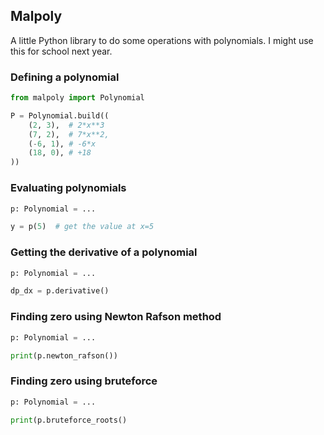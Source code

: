 ## Malpoly

A little Python library to do some operations with polynomials. I might use this for school next year.


### Defining a polynomial

```python
from malpoly import Polynomial

P = Polynomial.build((
    (2, 3),  # 2*x**3
    (7, 2),  # 7*x**2,
    (-6, 1), # -6*x
    (18, 0), # +18
))
```

### Evaluating polynomials

```python
p: Polynomial = ...

y = p(5)  # get the value at x=5
```

### Getting the derivative of a polynomial

```python
p: Polynomial = ...

dp_dx = p.derivative()
```

### Finding zero using Newton Rafson method

```python
p: Polynomial = ...

print(p.newton_rafson())
```

### Finding zero using bruteforce

```python
p: Polynomial = ...

print(p.bruteforce_roots()
```
